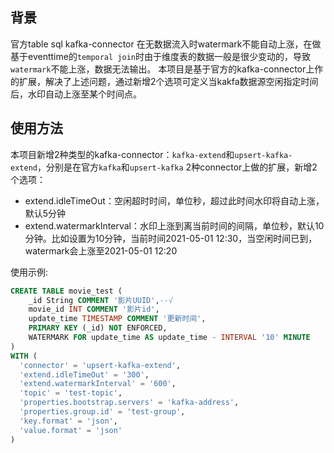## 背景
官方table sql kafka-connector 在无数据流入时watermark不能自动上涨，在做基于eventtime的`temporal join`时由于维度表的数据一般是很少变动的，导致`watermark`不能上涨，数据无法输出。
本项目是基于官方的kafka-connector上作的扩展，解决了上述问题，通过新增2个选项可定义当kakfa数据源空闲指定时间后，水印自动上涨至某个时间点。

## 使用方法
本项目新增2种类型的kafka-connector：`kafka-extend`和`upsert-kafka-extend`，分别是在官方`kafka`和`upsert-kafka` 2种connector上做的扩展，新增2个选项：
* extend.idleTimeOut：空闲超时时间，单位秒，超过此时间水印将自动上涨，默认5分钟
* extend.watermarkInterval：水印上涨到离当前时间的间隔，单位秒，默认10分钟。比如设置为10分钟，当前时间2021-05-01 12:30，当空闲时间已到，watermark会上涨至2021-05-01 12:20

使用示例:
``` sql
CREATE TABLE movie_test (
    _id String COMMENT '影片UUID',--√
    movie_id INT COMMENT '影片id',
    update_time TIMESTAMP COMMENT '更新时间',
    PRIMARY KEY (_id) NOT ENFORCED,
    WATERMARK FOR update_time AS update_time - INTERVAL '10' MINUTE
)
WITH (
  'connector' = 'upsert-kafka-extend',
  'extend.idleTimeOut' = '300',
  'extend.watermarkInterval' = '600',
  'topic' = 'test-topic',
  'properties.bootstrap.servers' = 'kafka-address',
  'properties.group.id' = 'test-group',
  'key.format' = 'json',
  'value.format' = 'json'
)
```
